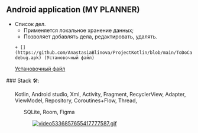 ## Android application (MY PLANNER)
+ Список дел. 
  + Применяется локальное хранение данных;
  + Позволяет добавлять дела, редактировать, удалять.
<ul>
  
    + [](https://github.com/AnastasiaBlinova/ProjectKotlin/blob/main/ToDoCalendar/app-debug.apk) (Установочный файл)
    
  [Установочный файл](https://github.com/AnastasiaBlinova/ProjectKotlin/blob/main/ToDoCalendar/app-debug.apk) 
</ul>
### Stack 🛠:
<ul> Kotlin, Android studio, Xml, Activity, Fragment, RecyclerView, Adapter, ViewModel, Repository, Coroutines+Flow, Thread, 
<ul> SQLite, Room, Figma
<ul> 
<a href="https://gifyu.com/image/Sdypd"><img src="https://s11.gifyu.com/images/video5336857655417777587.gif" alt="video5336857655417777587.gif" border="0" /></a>
